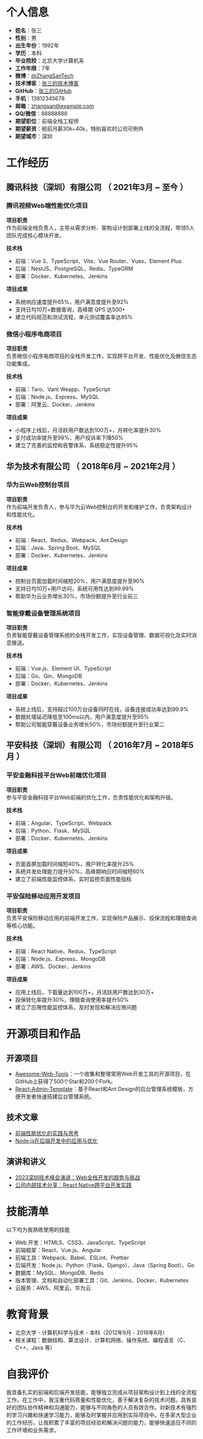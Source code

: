 # 个人信息

- **姓名**：张三
- **性别**：男
- **出生年份**：1992年
- **学历**：本科
- **毕业院校**：北京大学计算机系
- **工作年限**：7年
- **微博**：[@ZhangSanTech](http://weibo.com/ZhangSanTech)
- **技术博客**：[张三的技术博客](http://zhangsanblog.github.io)
- **GitHub**：[张三的GitHub](http://github.com/zhangsan)
- **手机**：13812345678
- **邮箱**：zhangsan@example.com
- **QQ/微信**：88888888
- **期望职位**：前端全栈工程师
- **期望薪资**：税前月薪30k~40k，特别喜欢的公司可例外
- **期望城市**：深圳

# 工作经历

## 腾讯科技（深圳）有限公司 （ 2021年3月 ~ 至今 ）

### 腾讯视频Web端性能优化项目

**项目职责**  
作为前端全栈负责人，主导从需求分析、架构设计到部署上线的全流程，带领5人团队完成核心模块开发。

**技术栈**  
- 前端：Vue 3、TypeScript、Vite、Vue Router、Vuex、Element Plus
- 后端：NestJS、PostgreSQL、Redis、TypeORM
- 部署：Docker、Kubernetes、Jenkins

**项目成果**  
- 系统响应速度提升65%，用户满意度提升至92%
- 支持日均10万+数据查询，高峰期 QPS 达500+
- 建立代码规范和测试流程，单元测试覆盖率达85%

### 微信小程序电商项目

**项目职责**  
负责微信小程序电商项目的全栈开发工作，实现跨平台开发、性能优化及微信生态功能集成。

**技术栈**  
- 前端：Taro、Vant Weapp、TypeScript
- 后端：Node.js、Express、MySQL
- 部署：阿里云、Docker、Jenkins

**项目成果**  
- 小程序上线后，月活跃用户数达到100万+，月转化率提升30%
- 支付成功率提升至99%，用户投诉率下降50%
- 建立了完善的监控和告警体系，系统稳定性提升95%

## 华为技术有限公司 （ 2018年6月 ~ 2021年2月 ）

### 华为云Web控制台项目

**项目职责**  
作为前端开发负责人，参与华为云Web控制台的开发和维护工作，负责架构设计和性能优化。

**技术栈**  
- 前端：React、Redux、Webpack、Ant Design
- 后端：Java、Spring Boot、MySQL
- 部署：Docker、Kubernetes、Jenkins

**项目成果**  
- 控制台页面加载时间缩短20%，用户满意度提升至90%
- 支持日均10万+用户访问，系统可用性达到99.99%
- 帮助华为云业务增长30%，市场份额提升至行业前三

### 智能穿戴设备管理系统项目

**项目职责**  
负责智能穿戴设备管理系统的全栈开发工作，实现设备管理、数据可视化及实时消息推送。

**技术栈**  
- 前端：Vue.js、Element UI、TypeScript
- 后端：Go、Gin、MongoDB
- 部署：Docker、Kubernetes、Jenkins

**项目成果**  
- 系统上线后，支持超过100万台设备同时在线，设备连接成功率达到99.9%
- 数据处理延迟降低至100ms以内，用户满意度提升至95%
- 帮助公司智能穿戴设备业务增长50%，市场份额提升至行业第二

## 平安科技（深圳）有限公司 （ 2016年7月 ~ 2018年5月 ）

### 平安金融科技平台Web前端优化项目

**项目职责**  
参与平安金融科技平台Web前端的优化工作，负责性能优化和架构升级。

**技术栈**  
- 前端：Angular、TypeScript、Webpack
- 后端：Python、Flask、MySQL
- 部署：Docker、Kubernetes、Jenkins

**项目成果**  
- 页面首屏加载时间缩短40%，用户转化率提升25%
- 系统并发处理能力提升50%，高峰期响应时间缩短60%
- 建立了前端性能监控体系，实时监控页面性能指标

### 平安保险移动应用开发项目

**项目职责**  
负责平安保险移动应用的前端开发工作，实现保险产品展示、投保流程和理赔查询等核心功能。

**技术栈**  
- 前端：React Native、Redux、TypeScript
- 后端：Node.js、Express、MongoDB
- 部署：AWS、Docker、Jenkins

**项目成果**  
- 应用上线后，下载量达到100万+，月活跃用户数达到30万+
- 投保转化率提升30%，理赔查询使用率提升50%
- 建立了应用性能监控体系，及时发现和解决应用问题

# 开源项目和作品

## 开源项目
- [Awesome-Web-Tools](http://github.com/zhangsan/Awesome-Web-Tools)：一个收集和整理常用Web开发工具的开源项目，在GitHub上获得了500个Star和200个Fork。
- [React-Admin-Template](http://github.com/zhangsan/React-Admin-Template)：基于React和Ant Design的后台管理系统模板，方便开发者快速搭建后台管理系统。

## 技术文章
- [前端性能优化的实践与思考](http://zhangsanblog.github.io/article1)
- [Node.js在后端开发中的应用与优化](http://zhangsanblog.github.io/article2)

## 演讲和讲义
- [2023深圳技术峰会演讲：Web全栈开发的趋势与挑战](http://zhangsan.com/speech1)
- [公司内部技术分享：React Native跨平台开发实践](http://zhangsan.com/speech2)

# 技能清单

以下均为我熟练使用的技能

- Web 开发：HTML5、CSS3、JavaScript、TypeScript
- 前端框架：React、Vue.js、Angular
- 前端工具：Webpack、Babel、ESLint、Prettier
- 后端开发：Node.js、Python（Flask、Django）、Java（Spring Boot）、Go
- 数据库：MySQL、MongoDB、Redis
- 版本管理、文档和自动化部署工具：Git、Jenkins、Docker、Kubernetes
- 云服务：AWS、阿里云、华为云

# 教育背景

- 北京大学 - 计算机科学与技术 - 本科（2012年9月 - 2016年6月）
- 相关课程：数据结构、算法设计、计算机网络、操作系统、编程语言（C、C++、Java 等）

# 自我评价

我具备扎实的前端和后端开发技能，能够独立完成从项目架构设计到上线的全流程工作。在工作中，我注重代码质量和性能优化，善于解决复杂的技术问题。具有良好的团队协作精神和沟通能力，能够与不同角色的人员有效合作。对新技术有强烈的学习兴趣和快速学习能力，能够及时掌握并应用到实际项目中。在多家大型企业的工作经历，让我积累了丰富的项目经验和解决问题的能力，能够快速适应不同的工作环境和业务需求。
    